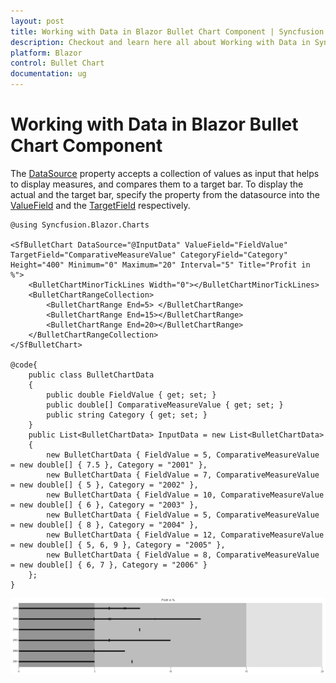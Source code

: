```yaml
---
layout: post
title: Working with Data in Blazor Bullet Chart Component | Syncfusion
description: Checkout and learn here all about Working with Data in Syncfusion Blazor Bullet Chart component and more.
platform: Blazor
control: Bullet Chart 
documentation: ug
---
```


# Working with Data in Blazor Bullet Chart Component

The [DataSource](https://help.syncfusion.com/cr/blazor/Syncfusion.Blazor.Charts.SfBulletChart-1.html#Syncfusion_Blazor_Charts_SfBulletChart_1_DataSource) property accepts a collection of values as input that helps to display measures, and compares them to a target bar. To display the actual and the target bar, specify the property from the datasource into the [ValueField](https://help.syncfusion.com/cr/blazor/Syncfusion.Blazor.Charts.SfBulletChart-1.html#Syncfusion_Blazor_Charts_SfBulletChart_1_ValueField) and the [TargetField](https://help.syncfusion.com/cr/blazor/Syncfusion.Blazor.Charts.SfBulletChart-1.html#Syncfusion_Blazor_Charts_SfBulletChart_1_TargetField) respectively.

```cshtml
@using Syncfusion.Blazor.Charts

<SfBulletChart DataSource="@InputData" ValueField="FieldValue" TargetField="ComparativeMeasureValue" CategoryField="Category" Height="400" Minimum="0" Maximum="20" Interval="5" Title="Profit in %">
    <BulletChartMinorTickLines Width="0"></BulletChartMinorTickLines>
    <BulletChartRangeCollection>
        <BulletChartRange End=5> </BulletChartRange>
        <BulletChartRange End=15></BulletChartRange>
        <BulletChartRange End=20></BulletChartRange>
    </BulletChartRangeCollection>
</SfBulletChart>

@code{
    public class BulletChartData
    {
        public double FieldValue { get; set; }
        public double[] ComparativeMeasureValue { get; set; }
        public string Category { get; set; }
    }
    public List<BulletChartData> InputData = new List<BulletChartData>
    {
        new BulletChartData { FieldValue = 5, ComparativeMeasureValue = new double[] { 7.5 }, Category = "2001" },
        new BulletChartData { FieldValue = 7, ComparativeMeasureValue = new double[] { 5 }, Category = "2002" },
        new BulletChartData { FieldValue = 10, ComparativeMeasureValue = new double[] { 6 }, Category = "2003" },
        new BulletChartData { FieldValue = 5, ComparativeMeasureValue = new double[] { 8 }, Category = "2004" },
        new BulletChartData { FieldValue = 12, ComparativeMeasureValue = new double[] { 5, 6, 9 }, Category = "2005" },
        new BulletChartData { FieldValue = 8, ComparativeMeasureValue = new double[] { 6, 7 }, Category = "2006" }
    };
}
```

![Data Binding in Blazor Bullet Chart](images/blazor-bullet-chart-data-binding.png)
